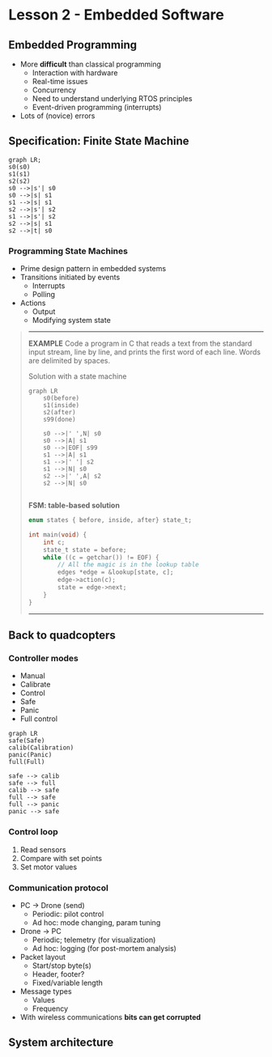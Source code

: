 # Lesson 2 - Embedded Software

## Embedded Programming

- More **difficult** than classical programming
    - Interaction with hardware
    - Real-time issues
    - Concurrency
    - Need to understand underlying RTOS principles
    - Event-driven programming (interrupts)
- Lots of (novice) errors

## Specification: Finite State Machine

```mermaid
graph LR;
s0(s0)
s1(s1)
s2(s2)
s0 -->|s'| s0
s0 -->|s| s1
s1 -->|s| s1
s2 -->|s'| s2
s1 -->|s'| s2
s2 -->|s| s1
s2 -->|t| s0
```

### Programming State Machines

- Prime design pattern in embedded systems
- Transitions initiated by events
    - Interrupts
    - Polling
- Actions
    - Output
    - Modifying system state

> ***
>
> **EXAMPLE** Code a program in C that reads a text from the standard input stream, line by line, and prints the first word of each line. Words are delimited by spaces.
>
> Solution with a state machine
>
> ```mermaid
> graph LR
>     s0(before)
>     s1(inside)
>     s2(after)
>     s99(done)
> 
>     s0 -->|' ',N| s0
>     s0 -->|A| s1
>     s0 -->|EOF| s99
>     s1 -->|A| s1
>     s1 -->|' '| s2
>     s1 -->|N| s0
>     s2 -->|' ',A| s2
>     s2 -->|N| s0
> 
> 
> ```
>
> **FSM: table-based solution**
>
> ```c
> enum states { before, inside, after} state_t;
> 
> int main(void) {
>     int c;
>     state_t state = before;
>     while ((c = getchar()) != EOF) {
>         // All the magic is in the lookup table
>         edges *edge = &lookup[state, c];
>         edge->action(c);
>         state = edge->next;
>     }
> }
> ```
>
> ***

## Back to quadcopters

### Controller modes

- Manual
- Calibrate
- Control
- Safe
- Panic
- Full control

```mermaid
graph LR
safe(Safe)
calib(Calibration)
panic(Panic)
full(Full)

safe --> calib
safe --> full
calib --> safe
full --> safe
full --> panic
panic --> safe
```

### Control loop

1. Read sensors
2. Compare with set points
3. Set motor values

### Communication protocol

- PC $\rightarrow$ Drone (send)
    - Periodic: pilot control
    - Ad hoc: mode changing, param tuning
- Drone $\rightarrow$ PC
    - Periodic; telemetry (for visualization)
    - Ad hoc: logging (for post-mortem analysis)
- Packet layout
    - Start/stop byte(s)
    - Header, footer?
    - Fixed/variable length
- Message types
    - Values
    - Frequency
- With wireless communications **bits can get corrupted** 

## System architecture

